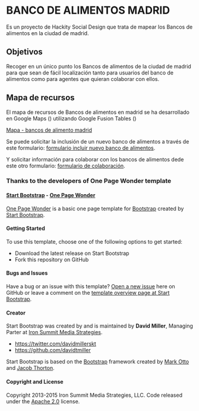 # BANCO DE ALIMENTOS MADRID

Es un proyecto de Hackity Social Design que trata de mapear los Bancos de alimentos en la ciudad de madrid.

## Objetivos

Recoger en un único punto los Bancos de alimentos de la ciudad de madrid para que sean de fácil localización tanto para usuarios del banco de alimentos como para agentes que quieran colaborar con ellos.

## Mapa de recursos

El mapa de recursos de Bancos de alimentos en madrid se ha desarrollado en Google Maps () utilizando Google Fusion Tables ()

[Mapa - bancos de alimento madrid](https://www.google.com/fusiontables/embedviz?q=select+col4+from+1Kt0SXeFSFmAnkasXEPeVlfYtjP8E-7v-__fPvgvV+where+col3+%3D+'MADRID'&viz=MAP&h=false&lat=40.421365460305225&lng=-3.683180224316402&t=1&z=12&l=col4&y=3&tmplt=3&hml=GEOCODABLE)

Se puede solicitar la inclusión de un nuevo banco de alimentos a través de este formulario: [formulario incluir nuevo banco de alimentos](https://docs.google.com/forms/d/15YZKCRLjRnjVuJmJ4DRh7G-9jRl4qjU2IZtdgInyt7o/viewform?usp=send_form).

Y solicitar información para colaborar con los bancos de alimentos dede este otro formulario: [formulario de colaboración](https://docs.google.com/forms/d/1jke_z5nUMyELaCtx6PQaZ07jrmMt1SUH4LLkozm49jU/viewform?usp=send_form).

### Thanks to the developers of One Page Wonder template

#### [Start Bootstrap](http://startbootstrap.com/) - [One Page Wonder](http://startbootstrap.com/template-overviews/one-page-wonder/)

[One Page Wonder](http://startbootstrap.com/template-overviews/one-page-wonder/) is a basic one page template for [Bootstrap](http://getbootstrap.com/) created by [Start Bootstrap](http://startbootstrap.com/).

#### Getting Started

To use this template, choose one of the following options to get started:
* Download the latest release on Start Bootstrap
* Fork this repository on GitHub

#### Bugs and Issues

Have a bug or an issue with this template? [Open a new issue](https://github.com/IronSummitMedia/startbootstrap-one-page-wonder/issues) here on GitHub or leave a comment on the [template overview page at Start Bootstrap](http://startbootstrap.com/template-overviews/one-page-wonder/).

#### Creator

Start Bootstrap was created by and is maintained by **David Miller**, Managing Parter at [Iron Summit Media Strategies](http://www.ironsummitmedia.com/).

* https://twitter.com/davidmillerskt
* https://github.com/davidtmiller

Start Bootstrap is based on the [Bootstrap](http://getbootstrap.com/) framework created by [Mark Otto](https://twitter.com/mdo) and [Jacob Thorton](https://twitter.com/fat).

#### Copyright and License

Copyright 2013-2015 Iron Summit Media Strategies, LLC. Code released under the [Apache 2.0](https://github.com/IronSummitMedia/startbootstrap-one-page-wonder/blob/gh-pages/LICENSE) license.